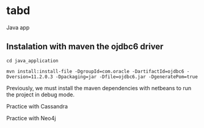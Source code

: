 # tabd
Java app
## Instalation with maven the ojdbc6 driver
```
cd java_application

mvn install:install-file -DgroupId=com.oracle -DartifactId=ojdbc6 -Dversion=11.2.0.3 -Dpackaging=jar -Dfile=ojdbc6.jar -DgeneratePom=true
```

Previously, we must install the maven dependencies with netbeans to run the project in debug mode.

Practice with Cassandra

Practice with Neo4j
